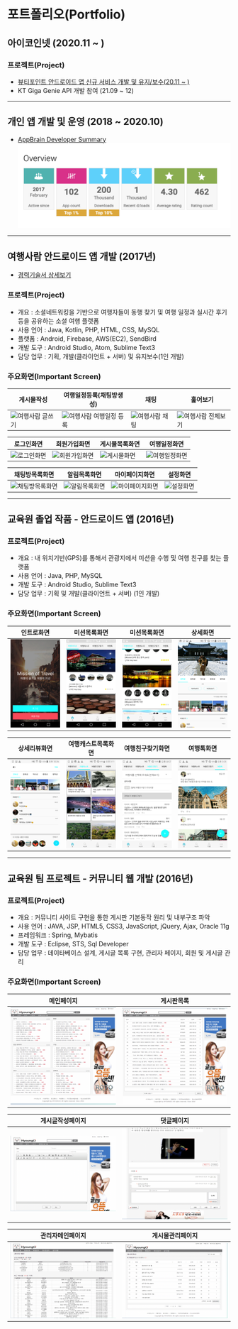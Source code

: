 # 포트폴리오(Portfolio)
## 아이코인넷 (2020.11 ~  )

### 프로젝트(Project)
- [뷰티포인트 안드로이드 앱 신규 서비스 개발 및 유지/보수(20.11 ~ )](https://play.google.com/store/apps/details?id=com.amorepacific.handset)
- KT Giga Genie API 개발 참여 (21.09 ~ 12)

---
## 개인 앱 개발 및 운영 (2018 ~ 2020.10)
- [AppBrain Developer Summary](https://www.appbrain.com/dev/86GRAM/)
![AppBrain](/images/20210905_app_ranking.png)

---

## 여행사람 안드로이드 앱 개발 (2017년)
- [경력기술서 상세보기](https://github.com/DevPark0422/Employment-Highlight/blob/master/README.md)
### 프로젝트(Project)
- 개요 : 소셜네트워킹을 기반으로 여행자들이 동행 찾기 및 여행 일정과 실시간 후기 등을 공유하는 소셜 여행 플랫폼
- 사용 언어 : Java, Kotlin, PHP, HTML, CSS, MySQL
- 플랫폼 : Android, Firebase, AWS(EC2), SendBird
- 개발 도구 : Android Studio, Atom, Sublime Text3
- 담당 업무 : 기획, 개발(클라이언트 + 서버) 및 유지보수(1인 개발)
### 주요화면(Important Screen)
| 게시물작성 | 여행일정등록(채팅방생성) | 채팅 | 훑어보기 |
| ----- | ---- | ----- | ---- |
|![여행사람 글쓰기](https://github.com/DevPark0422/Employment-Highlight/blob/master/images/01_feed_write.gif)| ![여행사람 여행일정 등록](https://github.com/DevPark0422/Employment-Highlight/blob/master/images/02_create_chat.gif) |![여행사람 채팅](https://github.com/DevPark0422/Employment-Highlight/blob/master/images/03_chating.gif)| ![여행사람 전체보기](https://github.com/DevPark0422/Employment-Highlight/blob/master/images/04_comment.gif) |

| 로그인화면 | 회원가입화면 | 게시물목록화면 | 여행일정화면 |
| ----- | ---- | ----- | ---- |
| ![로그인화면](https://github.com/DevPark0422/Employment-Highlight/blob/master/images/01_login.png) | ![회원가입화면](https://github.com/DevPark0422/Employment-Highlight/blob/master/images/02_signup.png) | ![게시물화면](https://github.com/DevPark0422/Employment-Highlight/blob/master/images/03_feed.png) | ![여행일정화면](https://github.com/DevPark0422/Employment-Highlight/blob/master/images/04_list.png) |

| 채팅방목록화면 | 알림목록화면 | 마이페이지화면 | 설정화면 |
| ----- | ---- | ----- | ---- |
| ![채팅방목록화면](https://github.com/DevPark0422/Employment-Highlight/blob/master/images/05_chat.png) | ![알림목록화면](https://github.com/DevPark0422/Employment-Highlight/blob/master/images/06_notice.png) | ![마이페이지화면](https://github.com/DevPark0422/Employment-Highlight/blob/master/images/07_mypage.png) | ![설정화면](https://github.com/DevPark0422/Employment-Highlight/blob/master/images/08_setting.png) |

---

## 교육원 졸업 작품 - 안드로이드 앱 (2016년)
### 프로젝트(Project)
- 개요 : 내 위치기반(GPS)를 통해서 관광지에서 미션을 수행 및 여행 친구를 찾는 플랫폼
- 사용 언어 : Java, PHP, MySQL
- 개발 도구 : Android Studio, Sublime Text3
- 담당 업무 : 기획 및 개발(클라이언트 + 서버) (1인 개발)

### 주요화면(Important Screen)
| 인트로화면 | 미션목록화면  | 미션목록화면 | 상세화면 |
| ----- | ---- | ----- | ---- |
| ![인트로화면](/images/2016_app_01.png) | ![미션목록](/images/2016_app_02.png) | ![미션목록](/images/2016_app_05.png) | ![미션상세](/images/2016_app_03.png) |

| 상세리뷰화면 | 여행캐스트목록화면 | 여행친구찾기화면 | 여행톡화면 |
| ----- | ---- | ----- | ---- |
| ![미션상세댓글](/images/2016_app_04.png) | ![캐스트목록](/images/2016_app_06.png) | ![여행친구찾기](/images/2016_app_07.png) | ![여행톡](/images/2016_app_08.png) |
---

## 교육원 팀 프로젝트 - 커뮤니티 웹 개발 (2016년)
### 프로젝트(Project)
- 개요 : 커뮤니티 사이트 구현을 통한 게시판 기본동작 원리 및 내부구조 파악
- 사용 언어 : JAVA, JSP, HTML5, CSS3, JavaScript, jQuery, Ajax, Oracle 11g  
- 프레임워크 : Spring, Mybatis
- 개발 도구 : Eclipse, STS, Sql Developer
- 담당 업무 : 데이타베이스 설계, 게시글 목록 구현, 관리자 페이지, 회원 및 게시글 관리

### 주요화면(Important Screen)
| 메인페이지 | 게시판목록 |
| ----- |  ----- | 
|![웹 메인페이지](/images/2016_web_01.png)|![웹 게시판목록](/images/2016_web_02.png) |

| 게시글작성페이지 | 댓글페이지 |
| ----- |  ----- | 
|![웹 게시글작성](/images/2016_web_03.png)|![웹 댓글목록](/images/2016_web_04.png) |

| 관리자메인페이지 | 게시물관리페이지 |
| ----- |  ----- | 
|![웹 관리자페이지](/images/2016_web_05.png)|![웹 게시물관리페이지](/images/2016_web_06.png) |
